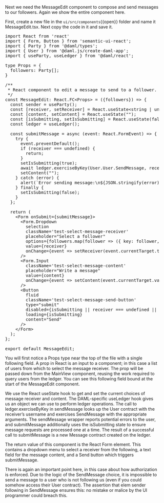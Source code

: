 Next we need the MessageEdit component to compose and send messages to our followers. Again we show the entire component here.

First, create a new file in the `ui/src/components`{{open}} folder and name it MessageEdit.tsx. Next copy the code in it and save it.

<pre class="file" data-filename="ui/src/components/MessageEdit.tsx" data-target="append">
import React from 'react'
import { Form, Button } from 'semantic-ui-react';
import { Party } from '@daml/types';
import { User } from '@daml.js/create-daml-app';
import { useParty, useLedger } from '@daml/react';

type Props = {
  followers: Party[];
}

/**
 * React component to edit a message to send to a follower.
 */
const MessageEdit: React.FC&lt;Props&gt; = ({followers}) =&gt; {
  const sender = useParty();
  const [receiver, setReceiver] = React.useState&lt;string | undefined&gt;();
  const [content, setContent] = React.useState(&quot;&quot;);
  const [isSubmitting, setIsSubmitting] = React.useState(false);
  const ledger = useLedger();

  const submitMessage = async (event: React.FormEvent) =&gt; {
    try {
      event.preventDefault();
      if (receiver === undefined) {
        return;
      }
      setIsSubmitting(true);
      await ledger.exerciseByKey(User.User.SendMessage, receiver, {sender, content});
      setContent(&quot;&quot;);
    } catch (error) {
      alert(`Error sending message:\n${JSON.stringify(error)}`);
    } finally {
      setIsSubmitting(false);
    }
  };

  return (
    &lt;Form onSubmit={submitMessage}&gt;
      &lt;Form.Dropdown
        selection
        className='test-select-message-receiver'
        placeholder=&quot;Select a follower&quot;
        options={followers.map(follower =&gt; ({ key: follower, text: follower, value: follower }))}
        value={receiver}
        onChange={event =&gt; setReceiver(event.currentTarget.textContent ?? undefined)}
      /&gt;
      &lt;Form.Input
        className='test-select-message-content'
        placeholder=&quot;Write a message&quot;
        value={content}
        onChange={event =&gt; setContent(event.currentTarget.value)}
      /&gt;
      &lt;Button
        fluid
        className='test-select-message-send-button'
        type=&quot;submit&quot;
        disabled={isSubmitting || receiver === undefined || content === &quot;&quot;}
        loading={isSubmitting}
        content=&quot;Send&quot;
      /&gt;
    &lt;/Form&gt;
  );
};

export default MessageEdit;
</pre>

You will first notice a Props type near the top of the file with a single following field. A prop in React is an input to a component; in this case a list of users from which to select the message receiver. The prop will be passed down from the MainView component, reusing the work required to query users from the ledger. You can see this following field bound at the start of the MessageEdit component.

We use the React useState hook to get and set the current choices of message receiver and content. The DAML-specific useLedger hook gives us an object we can use to perform ledger operations. The call to ledger.exerciseByKey in sendMessage looks up the User contract with the receiver’s username and exercises SendMessage with the appropriate arguments. The sendMessage wrapper reports potential errors to the user, and submitMessage additionally uses the isSubmitting state to ensure message requests are processed one at a time. The result of a successful call to submitMessage is a new Message contract created on the ledger.

The return value of this component is the React Form element. This contains a dropdown menu to select a receiver from the following, a text field for the message content, and a Send button which triggers submitMessage.

There is again an important point here, in this case about how authorization is enforced. Due to the logic of the SendMessage choice, it is impossible to send a message to a user who is not following us (even if you could somehow access their User contract). The assertion that elem sender following in SendMessage ensures this: no mistake or malice by the UI programmer could breach this.
